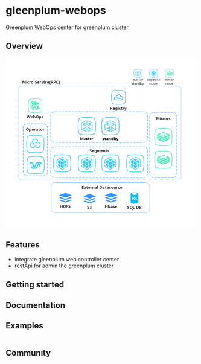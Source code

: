 # gleenplum-webops

Greenplum WebOps center for greenplum cluster

## Overview

![image](./static/greenplum-cluster.png)

## Features

- integrate gleenplum web controller center 
- restApi for admin the greenplum cluster


## Getting started


## Documentation


## Examples


```yaml

```

## Community

```

```
